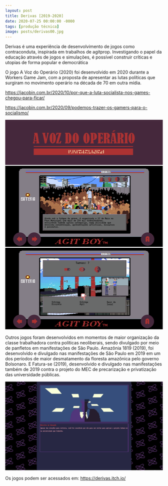 ```yaml
---
layout: post
title: Derivas [2019-2020]
date: 2020-07-25 00:00:00 -0000
tags: [produção técnica]
image: posts/derivas00.jpg
---
```


Derivas é uma experiência de desenvolvimento de jogos como contraconduta, inspirada em trabalhos de agitprop. Investigando o papel da educação através de jogos e simulações, é possível construir críticas e utopias de forma popular e democrática

O jogo A Voz do Operário (2020) foi desenvolvido em 2020 durante a Workers Game Jam, com a proposta de apresentar as lutas políticas que surgiram no movimento operário na década de 70 em outra mídia.

https://jacobin.com.br/2020/10/por-que-a-luta-socialista-nos-games-chegou-para-ficar/

https://jacobin.com.br/2020/09/podemos-trazer-os-gamers-para-o-socialismo/

![a1]
![a2]
![a3]

Outros jogos foram desenvolvidos em momentos de maior organização da classe trabalhadora contra políticas neoliberais, sendo divulgado por meio de panfletos em manifestações de São Paulo.
Amazônia 1819 (2019), foi desenvolvido e divulgado nas manifestações de Sâo Paulo em 2019 em um dos períodos de maior desmatamento da floresta amazônica pelo governo Bolsonaro. E Fatura-se (2019), desenvolvido e divulgado nas manifestações também de 2019 contra o projeto do MEC de precarização e privatização das universidade públicas.

![a4]

Os jogos podem ser acessados em: https://derivas.itch.io/

[a1]: /assets/img/posts/derivas1.png "Imagem do jogo"
[a2]: /assets/img/posts/derivas2.png "Imagem do jogo"
[a3]: /assets/img/posts/derivas3.png "Imagem do jogo"
[a4]: /assets/img/posts/derivas4.jpg "Imagem do jogo"
